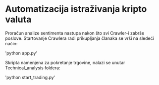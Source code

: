 # Automatizacija istraživanja kripto valuta

Proračun analize sentimenta nastupa nakon što svi Crawler-i zabrše poslove. Startovanje Crawlera radi prikupljanja članaka se vrši na sledeći način:
  
  'python app.py'
  

Skripta namenjena za pokretanje trgovine, nalazi se unutar Technical_analysis foldera:
  
  'python start_trading.py'

